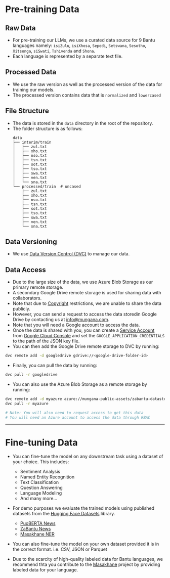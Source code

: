 # Pre-training Data

## Raw Data

* For pre-training our LLMs, we use a curated data source for 9 Bantu languages namely: `isiZulu`, `isiXhosa`, `Sepedi`, `Setswana`, `Sesotho`, `Xitsonga`, `siSwati`, `Tshivenda` and `Shona`.
* Each language is represented by a separate text file.

## Processed Data

* We use the raw version as well as the processed version of the data for training our models.
* The processed version contains data that is `normalized` and `lowercased`

## File Structure

* The data is stored in the `data` directory in the root of the repository.
* The folder structure is as follows:
    ```
    data
    ├── interim/train
    │   ├── zul.txt
    │   ├── xho.txt
    │   ├── nso.txt
    │   ├── tsn.txt
    │   ├── sot.txt
    │   ├── tso.txt
    │   ├── swa.txt
    │   ├── ven.txt
    │   └── sna.txt
    └── processed/train  # uncased
        ├── zul.txt
        ├── xho.txt
        ├── nso.txt
        ├── tsn.txt
        ├── sot.txt
        ├── tso.txt
        ├── swa.txt
        ├── ven.txt
        └── sna.txt
    ```
## Data Versioning

* We use [Data Version Control (DVC)](https://dvc.org/) to manage our data.

## Data Access

* Due to the large size of the data, we use Azure Blob Storage as our primary remote storage.
* A secondary Google Drive remote storage is used for sharing data with collaborators.
* Note that due to [Copyright](https://www.microsoft.com/en-us/legal/intellectualproperty/copyright) restrictions, we are unable to share the data publicly.
* However, you can send a request to access the data storedin Google Drive by contacting us at [info@mungana.com](mailto:info@mungana.com).
* Note that you will need a Google account to access the data.
* Once the data is shared with you, you can create a [Service Account](https://cloud.google.com/iam/docs/service-account-overview) from [Google Cloud Console](https://console.cloud.google.com/iam-admin/serviceaccounts) and set the `GOOGLE_APPLICATION_CREDENTIALS` to the path of the JSON key file.
* You can then add the Google Drive remote storage to DVC by running:
```bash
dvc remote add -d googledrive gdrive://<google-drive-folder-id>
```
* Finally, you can pull the data by running:
```bash
dvc pull -r googledrive
``` 
* You can also use the Azure Blob Storage as a remote storage by running:
```bash
dvc remote add -d myazure azure://mungana-public-assets/zabantu-datastore
dvc pull -r myazure

# Note: You will also need to request access to get this data
# You will need an Azure account to access the data through RBAC
```

---

# Fine-tuning Data

* You can fine-tune the model on any downstream task using a dataset of your choice. This includes:
    - Sentiment Analysis
    - Named Entity Recognition
    - Text Classification
    - Question Answering
    - Language Modeling
    - And many more...
  
* For demo purposes we evaluate the trained models using published datasets from the [Hugging Face Datasets](https://huggingface.co/datasets) library.
    - [PuoBERTA News](https://huggingface.co/datasets/puoberta-news)
    - [ZaBantu News](https://huggingface.co/datasets/zabantu-news)
    - [Masakhane NER](https://huggingface.co/datasets/masakhane-ner)
  
* You can also fine-tune the model on your own dataset provided it is in the correct format. i.e. CSV, JSON or Parquet
* Due to the scarcity of high-quality labeled data for Bantu languages, we recommend thta you contribute to the [Masakhane](https://www.masakhane.io/) project by providing labeled data for your language.










